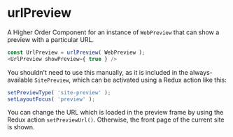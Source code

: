 # urlPreview

A Higher Order Component for an instance of `WebPreview` that can show a preview with a particular URL.

```javascript
const UrlPreview = urlPreview( WebPreview );
<UrlPreview showPreview={ true } />
```

You shouldn't need to use this manually, as it is included in the always-available `SitePreview`, which can be activated using a Redux action like this:

```javascript
setPreviewType( 'site-preview' );
setLayoutFocus( 'preview' );
```

You can change the URL which is loaded in the preview frame by using the Redux action `setPreviewUrl()`. Otherwise, the front page of the current site is shown.
